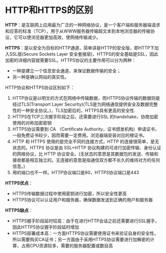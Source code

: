 # HTTP和HTTPS的区别

**HTTP**：是互联网上应用最为广泛的一种网络协议，是一个客户端和服务器端请求和应答的标准（TCP），用于从WWW服务器传输超文本到本地浏览器的传输协议，它可以使浏览器更加高效，使网络传输减少。

**HTTPS**：是以安全为目标的HTTP通道，简单讲是HTTP的安全版，即HTTP下加入SSL层(Secure Sockets Layer 安全套接层)，HTTPS的安全基础是SSL，因此加密的详细内容就需要SSL。HTTPS协议的主要作用可以分为两种：

- 一种是建立一个信息安全通道，来保证数据传输的安全；
- 另一种是确认网站的真实性。

HTTP协议和HTTPS协议区别如下：

1. HTTP协议是以明文的方式在网络中传输数据，而HTTPS协议传输的数据则是经过TLS(Transport Layer Security)(TLS是为网络通信提供安全及数据完整性的一种安全协议。)，TLS加密后的，HTTPS具有更高的安全性.
2. HTTPS在TCP三次握手阶段之后，还需要进行SSL 的handshake，协商加密使用的对称加密密钥
3. HTTPS协议需要到 CA （Certificate Authority，证书颁发机构）申请证书，一般免费证书较少，因而需要一定费用。浏览器端安装对应的根证书。
4. HTTP 和 HTTPS 使用的是完全不同的连接方式，HTTP 的连接很简单，是无状态的。HTTPS 协议是由 SSL+HTTP 协议构建的可进行加密传输、身份认证的网络协议，比 HTTP 协议安全。(无状态的意思是其数据包的发送、传输和接收都是相互独立的。无连接的意思是指通信双方都不长久的维持对方的任何信息。)
5. 用的端口也不一样。HTTP协议端口是80，HTTPS协议端口是443

**HTTPS优点**：

- HTTPS传输数据过程中使用密钥进行加密，所以安全性更高
- HTTPS协议可以认证用户和服务器，确保数据发送到正确的用户和服务器

**HTTPS缺点**：

- HTTPS握手阶段延时较高：由于在进行HTTP会话之前还需要进行SSL握手，因此HTTPS协议握手阶段延时增加
- HTTPS部署成本高：一方面HTTPS协议需要使用证书来验证自身的安全性，所以需要购买CA证书；另一方面由于采用HTTPS协议需要进行加解密的计算，占用CPU资源较多，需要的服务器配置或数目高
